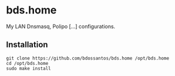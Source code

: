 # bds.home

My LAN Dnsmasq, Polipo [...] configurations.

## Installation

```
git clone https://github.com/bdossantos/bds.home /opt/bds.home
cd /opt/bds.home
sudo make install
```

